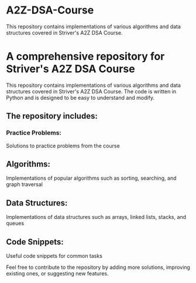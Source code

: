 # A2Z-DSA-Course
This repository contains implementations of various algorithms and data structures covered in Striver's A2Z DSA Course.

# A comprehensive repository for Striver's A2Z DSA Course

This repository contains implementations of various algorithms and data structures covered in Striver's A2Z DSA Course. The code is written in Python and is designed to be easy to understand and modify.

## The repository includes:

### Practice Problems: 
Solutions to practice problems from the course

## Algorithms:
 Implementations of popular algorithms such as sorting, searching, and graph traversal

## Data Structures: 
Implementations of data structures such as arrays, linked lists, stacks, and queues

## Code Snippets:
 Useful code snippets for common tasks

Feel free to contribute to the repository by adding more solutions, improving existing ones, or suggesting new features.


